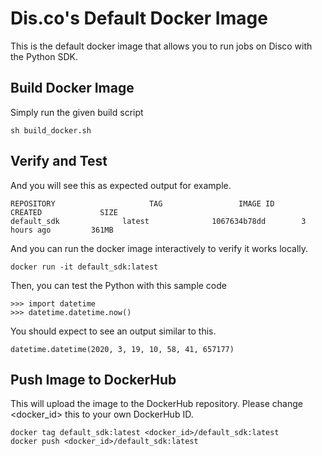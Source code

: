 # Dis.co's Default Docker Image

This is the default docker image that allows you to run jobs on Disco with the Python SDK. 

## Build Docker Image

Simply run the given build script

```
sh build_docker.sh
```

## Verify and Test

And you will see this as expected output for example. 

```
REPOSITORY                     TAG                 IMAGE ID            CREATED             SIZE
default_sdk              latest              1067634b78dd        3 hours ago         361MB
```

And you can run the docker image interactively to verify it works locally.

```
docker run -it default_sdk:latest
```

Then, you can test the Python with this sample code 

```
>>> import datetime
>>> datetime.datetime.now()
```

You should expect to see an output similar to this.
```
datetime.datetime(2020, 3, 19, 10, 58, 41, 657177)
```

## Push Image to DockerHub

This will upload the image to the DockerHub repository. Please change <docker_id> this to your own DockerHub ID. 

```
docker tag default_sdk:latest <docker_id>/default_sdk:latest
docker push <docker_id>/default_sdk:latest
```
